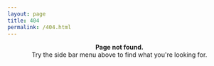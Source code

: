 ```yaml
---
layout: page
title: 404
permalink: /404.html
---
```


<center>
  <p>
    <strong>Page not found.</strong><br>
    Try the side bar menu above to find what you're looking for. 
  </p>
</center>
